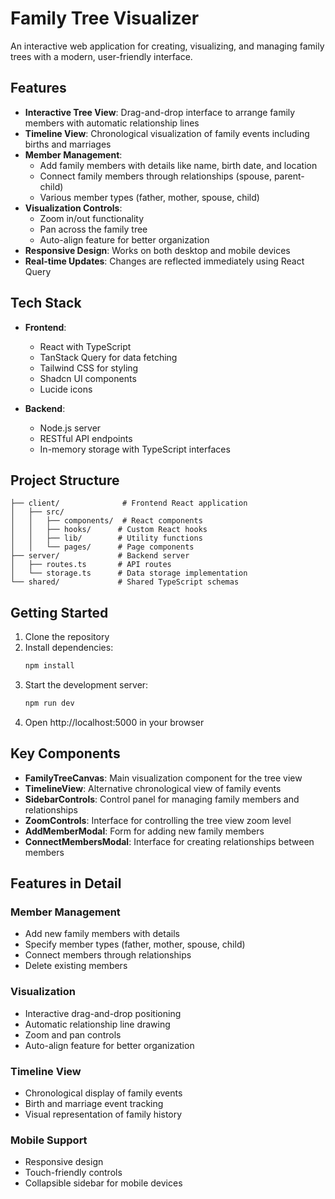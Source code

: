 # Family Tree Visualizer

An interactive web application for creating, visualizing, and managing family trees with a modern, user-friendly interface.

## Features

- **Interactive Tree View**: Drag-and-drop interface to arrange family members with automatic relationship lines
- **Timeline View**: Chronological visualization of family events including births and marriages
- **Member Management**:
  - Add family members with details like name, birth date, and location
  - Connect family members through relationships (spouse, parent-child)
  - Various member types (father, mother, spouse, child)
- **Visualization Controls**:
  - Zoom in/out functionality
  - Pan across the family tree
  - Auto-align feature for better organization
- **Responsive Design**: Works on both desktop and mobile devices
- **Real-time Updates**: Changes are reflected immediately using React Query

## Tech Stack

- **Frontend**:
  - React with TypeScript
  - TanStack Query for data fetching
  - Tailwind CSS for styling
  - Shadcn UI components
  - Lucide icons

- **Backend**:
  - Node.js server
  - RESTful API endpoints
  - In-memory storage with TypeScript interfaces

## Project Structure

```
├── client/              # Frontend React application
│   ├── src/
│   │   ├── components/  # React components
│   │   ├── hooks/      # Custom React hooks
│   │   ├── lib/        # Utility functions
│   │   └── pages/      # Page components
├── server/             # Backend server
│   ├── routes.ts       # API routes
│   └── storage.ts      # Data storage implementation
└── shared/             # Shared TypeScript schemas
```

## Getting Started

1. Clone the repository
2. Install dependencies:
   ```bash
   npm install
   ```
3. Start the development server:
   ```bash
   npm run dev
   ```
4. Open http://localhost:5000 in your browser

## Key Components

- **FamilyTreeCanvas**: Main visualization component for the tree view
- **TimelineView**: Alternative chronological view of family events
- **SidebarControls**: Control panel for managing family members and relationships
- **ZoomControls**: Interface for controlling the tree view zoom level
- **AddMemberModal**: Form for adding new family members
- **ConnectMembersModal**: Interface for creating relationships between members

## Features in Detail

### Member Management
- Add new family members with details
- Specify member types (father, mother, spouse, child)
- Connect members through relationships
- Delete existing members

### Visualization
- Interactive drag-and-drop positioning
- Automatic relationship line drawing
- Zoom and pan controls
- Auto-align feature for better organization

### Timeline View
- Chronological display of family events
- Birth and marriage event tracking
- Visual representation of family history

### Mobile Support
- Responsive design
- Touch-friendly controls
- Collapsible sidebar for mobile devices